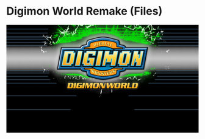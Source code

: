 # Digimon World Remake (Files)

![Pantalla de Introducción](https://raw.githubusercontent.com/fransolerc/DigimonWorldRemake/main/data/ui/Intro.PNG)
